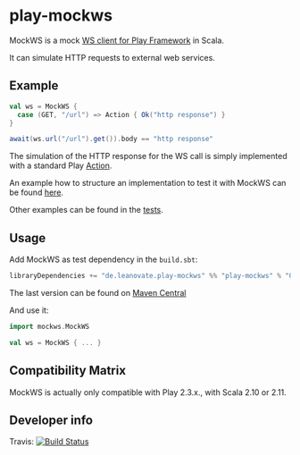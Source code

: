 play-mockws
===========

MockWS is a mock [WS client for Play Framework](https://www.playframework.com/documentation/2.3.x/ScalaWS) in Scala.

It can simulate HTTP requests to external web services.

## Example

```scala
val ws = MockWS {
  case (GET, "/url") => Action { Ok("http response") }
}

await(ws.url("/url").get()).body == "http response"
```

The simulation of the HTTP response for the WS call is simply implemented with a standard Play [Action](https://www.playframework.com/documentation/2.3.x/ScalaActions).

An example how to structure an implementation to test it with MockWS can be found [here](src/test/scala/mockws/Example.scala).

Other examples can be found in the [tests](src/test/scala/mockws/MockWSTest.scala).


## Usage

Add MockWS as test dependency in the `build.sbt`:
```scala
libraryDependencies += "de.leanovate.play-mockws" %% "play-mockws" % "0.0.9" % "test"
```
The last version can be found on [Maven Central](http://search.maven.org/#search%7Cga%7C1%7Cg%3A%22de.leanovate.play-mockws%22)

And use it:
```scala
import mockws.MockWS

val ws = MockWS { ... }
```

## Compatibility Matrix

MockWS is actually only compatible with Play 2.3.x., with Scala 2.10 or 2.11.


## Developer info

Travis: [![Build Status](https://travis-ci.org/leanovate/play-mockws.png?branch=master)](https://travis-ci.org/leanovate/play-mockws)

